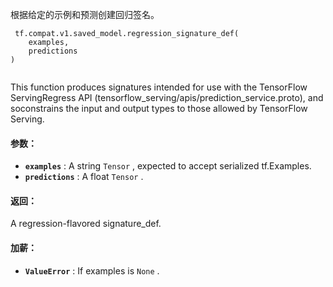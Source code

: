 根据给定的示例和预测创建回归签名。

```
 tf.compat.v1.saved_model.regression_signature_def(
    examples,
    predictions
)
 
```

This function produces signatures intended for use with the TensorFlow ServingRegress API (tensorflow_serving/apis/prediction_service.proto), and soconstrains the input and output types to those allowed by TensorFlow Serving.

#### 参数：
- **`examples`** : A string  `Tensor` , expected to accept serialized tf.Examples.
- **`predictions`** : A float  `Tensor` .


#### 返回：
A regression-flavored signature_def.

#### 加薪：
- **`ValueError`** : If examples is  `None` .
